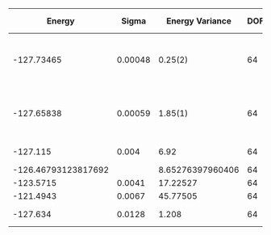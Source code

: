 | Energy              | Sigma   | Energy Variance  | DOF | Einf | Method                                                       | Data Repository |
|---------------------|---------|------------------|-----|------|--------------------------------------------------------------|-----------------|
| -127.73465          | 0.00048 | 0.25(2)          | 64  | 0    | RBM+PP with momentum (K=0), spin-parity (even S), and point-group (A1) projections, 16 hidden units (Method Ref: Phys. Rev. X 11, 031034 (2021)) |                 |
| -127.65838          | 0.00059 | 1.85(1)          | 64  | 0    | RBM with momentum (K=0), spin-parity (even S), and point-group (A1) projections, 96 hidden units (Method Ref: J. Phys.: Condens. Matter 33, 174003 (2021)) |                 |
| -127.115            | 0.004   | 6.92             | 64  | 0    | VMC with projected BCS (Z2 spin liquid)                      |                 |
| -126.46793123817692 |         | 8.65276397960406 | 64  | 0    | DMRG (bond dimension = 1024)                                 |                 |
| -123.5715           | 0.0041  | 17.22527         | 64  | 0    | RBM (alpha = 1)                                              |                 |
| -121.4943           | 0.0067  | 45.77505         | 64  | 0    | Jastrow baseline                                             |                 |
| -127.634            | 0.0128  | 1.208            | 64  | 0    | ClebschTree (10.1103/PhysRevB.104.045123)                    |                 |
